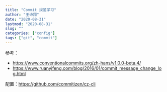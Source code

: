 ```yaml
---
title: "Commit 规范学习"
author: "王诗翔"
date: "2020-08-31"
lastmod: "2020-08-31"
slug: ""
categories: ["config"]
tags: ["git", "commit"]
---
```


参考：

- <https://www.conventionalcommits.org/zh-hans/v1.0.0-beta.4/>
- <https://www.ruanyifeng.com/blog/2016/01/commit_message_change_log.html>

配置：<https://github.com/commitizen/cz-cli>

